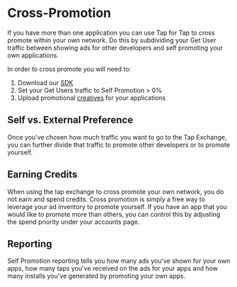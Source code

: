 # Cross-Promotion

If you have more than one application you can use Tap for Tap to cross promote within your own network. Do this by subdividing your Get User traffic between showing ads for other developers and self promoting your own applications.

In order to cross promote you will need to:

1. Download our [SDK](/doc/getting-started)
2. Set your Get Users traffic to Self Promotion > 0% 
3. Upload promotional [creatives](doc/get-users/creatives-guidelines) for your applications


## Self vs. External Preference

Once you’ve chosen how much traffic you want to go to the Tap Exchange, you can further divide that traffic to promote other developers or to promote yourself.


## Earning Credits

When using the tap exchange to cross promote your own network, you do not earn and spend credits. Cross promotion is simply a free way to leverage your ad inventory to promote yourself. If you have an app that you would like to promote more than others, you can control this by adjusting the spend priority under your accounts page. 

## Reporting

Self Promotion reporting tells you how many ads you've shown for your own apps, how many taps you've received on the ads for your apps and how many installs you've generated by promoting your own apps.
